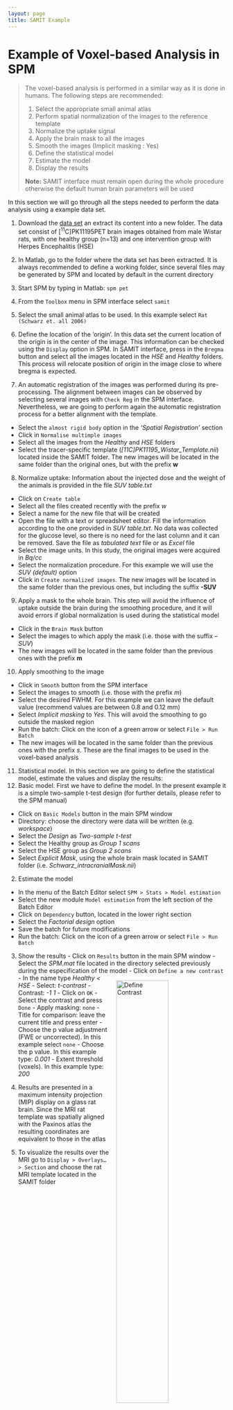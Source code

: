 ```yaml
---
layout: page
title: SAMIT Example
---
```

# Example of Voxel-based Analysis in SPM

>The voxel-based analysis is performed in a similar way as it is done in humans. The following steps are recommended:
>
>1. Select the appropriate small animal atlas
>2. Perform spatial normalization of the images to the reference template
>3. Normalize the uptake signal
>4. Apply the brain mask to all the images
>5. Smooth the images (Implicit masking : Yes)
>6. Define the statistical model
>7. Estimate the model
>8. Display the results
>
>**Note:** SAMIT interface must remain open during the whole procedure otherwise the default human brain parameters will be used

In this section we will go through all the steps needed to perform the data analysis using a example data set.

1. Download the [data set](https://unishare.nl/index.php/s/FzuLHourQU79aS1) an extract its content into a new folder. The data set consist of [<sup>11</sup>C]PK11195PET brain images obtained from male Wistar rats, with one healthy group (n=13) and one intervention group with Herpes Encephalitis (HSE)

2. In Matlab, go to the folder where the data set has been extracted. It is always recommended to define a working folder, since several files may be generated by SPM and located by default in the current directory

3. Start SPM by typing in Matlab: `spm pet`

4. From the `Toolbox` menu in SPM interface select `samit`

5. Select the small animal atlas to be used. In this example select `Rat (Schwarz et. all 2006)`

6. Define the location of the ‘origin’. In this data set the current location of the origin is in the center of the image. This information can be checked using the `Display` option in SPM. In SAMIT interface, press in the `Bregma` button and select all the images located in the *HSE* and *Healthy* folders. This process will relocate position of origin in the image close to where bregma is expected.

7. An automatic registration of the images was performed during its pre-processing. The alignment between images can be observed by selecting several images with `Check Reg` in the SPM interface. Nevertheless, we are going to perform again the automatic registration process for a better alignment with the template.
- Select the `almost rigid body` option in the *‘Spatial Registration’* section
- Click in `Normalise multimple images`
- Select all the images from the *Healthy* and *HSE* folders
- Select the tracer-specific template (*[11C]PK11195_Wistar_Template.nii*) located inside the SAMIT folder. The new images will be located in the same folder than the original ones, but with the prefix **w**

8. Normalize uptake: Information about the injected dose and the weight of the animals is provided in the file *SUV table.txt*
- Click on `Create table`
- Select all the files created recently with the prefix *w*
- Select a name for the new file that will be created
- Open the file with a text or spreadsheet editor. Fill the information according to the one provided in *SUV table.txt*. No data was collected for the glucose level, so there is no need for the last column and it can be removed. Save the file as *tabulated text* file or as *Excel* file
- Select the image units. In this study, the original images were acquired in *Bq/cc*
- Select the normalization procedure. For this example we will use the *SUV (default)* option
- Click in `Create normalized images`. The new images will be located in the same folder than the previous ones, but including the suffix **-SUV**

9. Apply a mask to the whole brain. This step will avoid the influence of uptake outside the brain during the smoothing procedure, and it will avoid errors if global normalization is used during the statistical model
- Click in the `Brain Mask` button
- Select the images to which apply the mask (i.e. those with the suffix *–SUV*)
- The new images will be located in the same folder than the previous ones with the prefix **m**

10. Apply smoothing to the image
- Click in `Smooth` button from the SPM interface
- Select the images to smooth (i.e. those with the prefix *m*)
- Select the desired FWHM. For this example we can leave the default value (recommend values are between 0.8 and 0.12 mm)
- Select *Implicit masking* to *Yes*. This will avoid the smoothing to go outside the masked region
- Run the batch: Click on the icon of a green arrow or select `File > Run Batch`
- The new images will be located in the same folder than the previous ones with the prefix *s*. These are the final images to be used in the voxel-based analysis

11. Statistical model. In this section we are going to define the statistical model, estimate the values and display the results:
  1. Basic model. First we have to define the model. In the present example it is a simple two-sample t-test design (for further details, please refer to the SPM manual)
   - Click on `Basic Models` button in the main SPM window
   - Directory: choose the directory were data will be written (e.g. *workspace*)
   - Select the *Design* as *Two-sample t-test*
   - Select the Healthy group as *Group 1 scans*
   - Select the HSE group as *Group 2 scans*
   - Select *Explicit Mask*, using the whole brain mask located in SAMIT folder (i.e. *Schwarz_intracranialMask.nii*)

  2. Estimate the model
   - In the menu of the Batch Editor select `SPM > Stats > Model estimation`
   - Select the new module `Model estimation` from the left section of the Batch Editor
   - Click on `Dependency` button, located in the lower right section
   - Select the *Factorial design* option
   - Save the batch for future modifications
   - Run the batch: Click on the icon of a green arrow or select `File > Run Batch`
 
  3. Show the results
    - Click on `Results` button in the main SPM window
    - Select the *SPM.mat* file located in the directory selected previously during the especification of the model
    - Click on `Define a new contrast` <img src="http://s3-eu-west-1.amazonaws.com/learningspacebucket/umcgmic/images/images/000/000/260/original/spm-contrast_manager.png?1430581602" alt="Define Contrast" style="float:right;border:1em;width:50%;margin:1em">
    - In the name type *Healthy &lt; HSE*
    - Select: *t-contrast*
    - Contrast: *-1 1*
    - Click on `OK`
    - Select the contrast and press `Done`
    - Apply masking: `none`
    - Title for comparison: leave the current title and press enter
    - Choose the p value adjustment (FWE or uncorrected). In this example select `none`
    - Choose the p value. In this example type: *0.001*
    - Extent threshold (voxels). In this example type: *200*
 
  4. Results are presented in a maximum intensity projection (MIP) display on a glass rat brain. Since the MRI rat template was spatially aligned with the Paxinos atlas the resulting coordinates are equivalent to those in the atlas
 
  5. To visualize the results over the MRI  go to `Display > Overlays… > Section` and choose the rat MRI template located in the SAMIT folder
  
<img src="http://s3-eu-west-1.amazonaws.com/learningspacebucket/umcgmic/images/images/000/000/261/original/samit-results1.png?1430581720" alt="SPM Results: Table" style="width:50%;float:left">

<img src="http://s3-eu-west-1.amazonaws.com/learningspacebucket/umcgmic/images/images/000/000/263/original/samit-results2.png?1430581911" alt="SPM Results: Overlay MRI" style="width:50%;float:right">
